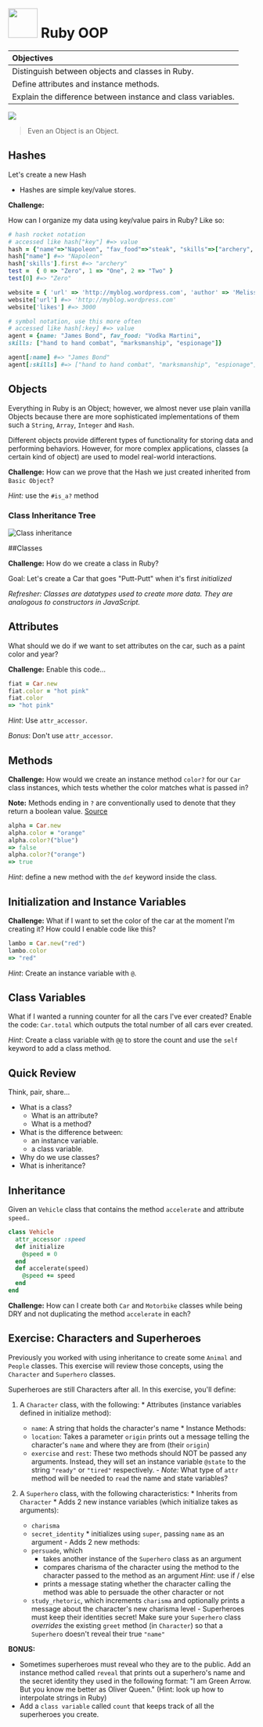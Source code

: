# <img src="https://cloud.githubusercontent.com/assets/7833470/10899314/63829980-8188-11e5-8cdd-4ded5bcb6e36.png" height="60"> Ruby OOP

| Objectives |
| :-- |
| Distinguish between objects and classes in Ruby. |
| Define attributes and instance methods. |
| Explain the difference between instance and class variables. |

<img src="https://cloud.githubusercontent.com/assets/1329385/11281896/8aedc310-8eb1-11e5-8eff-a6a3a339e747.gif">

> Even an Object is an Object.

## Hashes

Let's create a new Hash

* Hashes are simple key/value stores.

**Challenge:**

How can I organize my data using key/value pairs in Ruby? Like so:

```ruby
# hash rocket notation
# accessed like hash["key"] #=> value
hash = {"name"=>"Napoleon", "fav_food"=>"steak", "skills"=>["archery", "combat", "egg farming"]}
hash["name"] #=> "Napoleon"
hash['skills'].first #=> "archery"
test =  { 0 => "Zero", 1 => "One", 2 => "Two" }
test[0] #=> "Zero"

website = { 'url' => 'http://myblog.wordpress.com', 'author' => 'Melissa ', 'likes' => 3000 }
website['url'] #=> 'http://myblog.wordpress.com'
website['likes'] #=> 3000

# symbol notation, use this more often
# accessed like hash[:key] #=> value
agent = {name: "James Bond", fav_food: "Vodka Martini",
skills: ["hand to hand combat", "marksmanship", "espionage"]}

agent[:name] #=> "James Bond"
agent[:skills] #=> ["hand to hand combat", "marksmanship", "espionage"]
```

## Objects

Everything in Ruby is an Object; however, we almost never use plain vanilla Objects because there are more sophisticated implementations of them such a `String`, `Array`, `Integer` and `Hash`.

Different objects provide different types of functionality for storing data and performing behaviors. However, for more complex applications, classes (a certain kind of object) are used to model real-world interactions.

**Challenge:**
How can we prove that the Hash we just created inherited from `Basic Object`?

*Hint:* use the `#is_a?` method

### Class Inheritance Tree

![Class inheritance](http://i.stack.imgur.com/rvcEi.png)

##Classes

**Challenge:**
How do we create a class in Ruby?

Goal: Let's create a Car that goes "Putt-Putt" when it's first *initialized*

*Refresher: Classes are datatypes used to create more data. They are analogous to constructors in JavaScript.*

## Attributes

What should we do if we want to set attributes on the car, such as a paint color and year?

**Challenge:**
Enable this code...

```ruby
fiat = Car.new
fiat.color = "hot pink"
fiat.color
=> "hot pink"
```

*Hint*: Use `attr_accessor`.

*Bonus*: Don't use `attr_accessor`.

## Methods

**Challenge:**
How would we create an instance method `color?` for our `Car` class instances, which tests whether the color matches what is passed in?

**Note:** Methods ending in `?` are conventionally used to denote that they return a boolean value. <a href="https://github.com/bbatsov/ruby-style-guide#naming" target="_blank">Source</a>

```ruby
alpha = Car.new
alpha.color = "orange"
alpha.color?("blue")
=> false
alpha.color?("orange")
=> true
```

*Hint*: define a new method with the `def` keyword inside the class.

## Initialization and Instance Variables

**Challenge:**
What if I want to set the color of the car at the moment I'm creating it? How could I enable code like this?

```ruby
lambo = Car.new("red")
lambo.color
=> "red"
```

*Hint*: Create an instance variable with `@`.

## Class Variables

What if I wanted a running counter for all the cars I've ever created? Enable the code: `Car.total` which outputs the total number of all cars ever created.

*Hint*: Create a class variable with `@@` to store the count and use the `self` keyword to add a class method.

## Quick Review

Think, pair, share...

  * What is a class?
    - What is an attribute?
    - What is a method?
  * What is the difference between:
    - an instance variable.
    - a class variable.
  * Why do we use classes?
  * What is inheritance?

## Inheritance

Given an `Vehicle` class that contains the method `accelerate` and attribute `speed`..

```ruby
class Vehicle
  attr_accessor :speed
  def initialize
    @speed = 0
  end
  def accelerate(speed)
    @speed += speed
  end
end
```

**Challenge:**
How can I create both `Car` and `Motorbike` classes while being DRY and not duplicating the method `accelerate` in each?

## Exercise: Characters and Superheroes

Previously you worked with using inheritance to create some `Animal` and `People` classes. This exercise will review those concepts, using the `Character` and `Superhero` classes.

Superheroes are still Characters after all. In this exercise, you'll define:

  1. A `Character` class, with the following:
    * Attributes (instance variables defined in initialize method):
      * `name`: A string that holds the character's name
    * Instance Methods:
      * `location`: Takes a parameter `origin` prints out a message telling the character's `name` and where they are from (their `origin`)
      * `exercise` and `rest`: These two methods should NOT be passed any arguments. Instead, they will set an instance variable `@state` to the string `"ready"` or `"tired"` respectively.
    - *Note:* What type of `attr` method will be needed to `read` the name and state variables?

  2. A `Superhero` class, with the following characteristics:
    * Inherits from `Character`
    * Adds 2 new instance variables (which initialize takes as arguments):
      * `charisma`
      * `secret_identity`
    * initializes using `super`, passing `name` as an argument
    - Adds 2 new methods:
      - `persuade`, which
        - takes another instance of the `Superhero` class as an argument
        - compares charisma of the character using the method to the character passed to the method as an argument *Hint*: use if / else
        - prints a message stating whether the character calling the method was able to persuade the other character or not
      - `study_rhetoric`, which increments `charisma` and optionally prints a message about the character's new charisma level
    - Superheroes must keep their identities secret! Make sure your `Superhero` class *overrides* the existing `greet` method (in `Character`) so that a `Superhero` doesn't reveal their true `"name"`

**BONUS:**

* Sometimes superheroes must reveal who they are to the public. Add an instance method called `reveal` that prints out a superhero's name and the secret identity they used in the following format: "I am Green Arrow. But you know me better as Oliver Queen." (Hint: look up how to interpolate strings in Ruby)
* Add a `class variable` called `count` that keeps track of all the superheroes you create.
